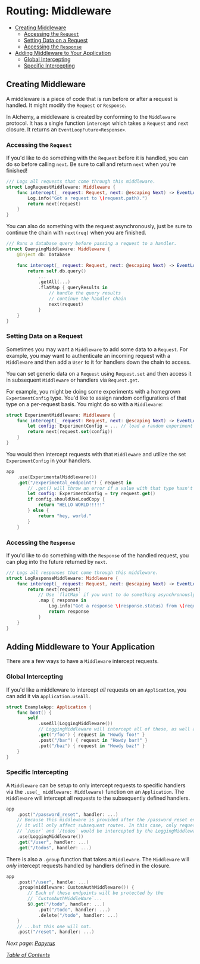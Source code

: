 # Routing: Middleware

- [Creating Middleware](#creating-middleware)
  * [Accessing the `Request`](#accessing-the--request-)
  * [Setting Data on a Request](#setting-data-on-a-request)
  * [Accessing the `Response`](#accessing-the--response-)
- [Adding Middleware to Your Application](#adding-middleware-to-your-application)
  * [Global Intercepting](#global-intercepting)
  * [Specific Intercepting](#specific-intercepting)

## Creating Middleware

A middleware is a piece of code that is run before or after a request is handled. It might modify the `Request` or `Response`.

In Alchemy, a middleware is created by conforming to the `Middleware` protocol. It has a single function `intercept` which takes a `Request` and `next` closure. It returns an `EventLoopFuture<Response>`.

### Accessing the `Request`

If you'd like to do something with the `Request` before it is handled, you can do so before calling `next`. Be sure to call and return `next` when you're finished!

```swift
/// Logs all requests that come through this middleware.
struct LogRequestMiddleware: Middleware {
    func intercept(_ request: Request, next: @escaping Next) -> EventLoopFuture<Response> {
        Log.info("Got a request to \(request.path).")
        return next(request)
    }
}
```

You can also do something with the request asynchronously, just be sure to continue the chain with `next(req)` when you are finished.

```swift
/// Runs a database query before passing a request to a handler.
struct QueryingMiddleware: Middleware {
    @Inject db: Database

    func intercept(_ request: Request, next: @escaping Next) -> EventLoopFuture<Response> {
        return self.db.query()
            ...
            .getAll(...)
            .flatMap { queryResults in 
                // handle the query results
                // continue the handler chain
                next(request)
            }
    }
}
```

### Setting Data on a Request

Sometimes you may want a `Middleware` to add some data to a `Request`. For example, you may want to authenticate an incoming request with a `Middleware` and then add a `User` to it for handlers down the chain to access. 

You can set generic data on a `Request` using `Request.set` and then access it in subsequent `Middleware` or handlers via `Request.get`.

For example, you might be doing some experiments with a homegrown `ExperimentConfig` type. You'd like to assign random configurations of that type on a per-request basis. You might do so with a `Middleware`:

```swift
struct ExperimentMiddleware: Middleware {
    func intercept(_ request: Request, next: @escaping Next) -> EventLoopFuture<Response> {
        let config: ExperimentConfig = ... // load a random experiment config
        return next(request.set(config))
    }
}
```

You would then intercept requests with that `Middleware` and utilize the set `ExperimentConfig` in your handlers.

```swift
app
    .use(ExperimentalMiddleware())
    .get("/experimental_endpoint") { request in
        // .get() will throw an error if a value with that type hasn't been `set()` on the `Request`.
        let config: ExperimentConfig = try request.get()
        if config.shouldUseLoudCopy {
            return "HELLO WORLD!!!!!"
        } else {
            return "hey, world."
        }
    }
```

### Accessing the `Response`

If you'd like to do something with the `Response` of the handled request, you can plug into the future returned by `next`.

```swift
/// Logs all responses that come through this middleware.
struct LogResponseMiddleware: Middleware {
    func intercept(_ request: Request, next: @escaping Next) -> EventLoopFuture<Response> {
        return next(request)
            // Use `flatMap` if you want to do something asynchronously.
            .map { response in
                Log.info("Got a response \(response.status) from \(request.path).")
                return response
            }
    }
}
```

## Adding Middleware to Your Application

There are a few ways to have a `Middleware` intercept requests.

### Global Intercepting

If you'd like a middleware to intercept _all_ requests on an `Application`, you can add it via `Application.useAll`.

```swift
struct ExampleApp: Application {
    func boot() {
        self
            .useAll(LoggingMiddleware())
            // LoggingMiddleware will intercept all of these, as well as any unhandled requests.
            .get("/foo") { request in "Howdy foo!" }
            .post("/bar") { request in "Howdy bar!" }
            .put("/baz") { request in "Howdy baz!" }
    }
}
```

### Specific Intercepting

A `Middleware` can be setup to only intercept requests to specific handlers via the `.use(_ middleware: Middleware)` function on an `Application`. The `Middleware` will intercept all requests to the subsequently defined handlers.

```swift
app
    .post("/password_reset", handler: ...)
    // Because this middleware is provided after the /password_reset endpoint,
    // it will only affect subsequent routes. In this case, only requests to 
    // `/user` and `/todos` would be intercepted by the LoggingMiddleware.
    .use(LoggingMiddleware())
    .get("/user", handler: ...)
    .get("/todos", handler: ...)
```

There is also a `.group` function that takes a `Middleware`. The `Middleware` will _only_ intercept requests handled by handlers defined in the closure.

```swift
app
    .post("/user", handle: ...)
    .group(middleware: CustomAuthMiddleware()) {
        // Each of these endpoints will be protected by the
        // `CustomAuthMiddleWare`...
        $0.get("/todo", handler: ...)
            .put("/todo", handler: ...)
            .delete("/todo", handler: ...)
    }
    // ...but this one will not. 
    .post("/reset", handler: ...)
```

_Next page: [Papyrus](4_Papyrus.md)_

_[Table of Contents](/Docs#docs)_
